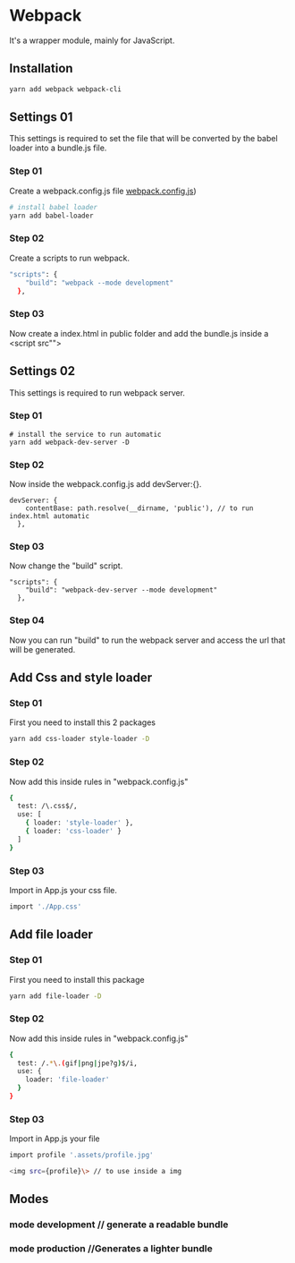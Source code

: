 # Webpack
It's a wrapper module, mainly for JavaScript.



## Installation
```bash
yarn add webpack webpack-cli
```



## Settings 01
This settings is required to set the file that will be converted by the babel loader into a bundle.js file.

### Step 01
Create a webpack.config.js file
[webpack.config.js](https://github.com/AlvaroYmagawa/GoStack08/React/Webpack/webpack.config.js.txt))
```bash
# install babel loader
yarn add babel-loader
```

### Step 02
Create a scripts to run webpack.
```bash
"scripts": {
    "build": "webpack --mode development"
  },
```

### Step 03
Now create a index.html in public folder and add the bundle.js inside a <script src"">



## Settings 02
This settings is required to run webpack server.

### Step 01
```
# install the service to run automatic
yarn add webpack-dev-server -D
```

### Step 02
Now inside the webpack.config.js add devServer:{}.
```
devServer: {
    contentBase: path.resolve(__dirname, 'public'), // to run index.html automatic
  },
```

### Step 03 
Now change the "build" script.
```
"scripts": {
    "build": "webpack-dev-server --mode development" 
  },
```

### Step 04
Now you can run "build" to run the webpack server and access the url that will be generated.



## Add Css and style loader 

### Step 01
First you need to install this 2 packages
```bash
yarn add css-loader style-loader -D
```
### Step 02
Now add this inside rules in "webpack.config.js"

```bash
{
  test: /\.css$/,
  use: [
    { loader: 'style-loader' },
    { loader: 'css-loader' }
  ]
}
```

### Step 03
Import in App.js your css file.
```bash
import './App.css'
```



## Add file loader

### Step 01
First you need to install this package
```bash
yarn add file-loader -D
```

### Step 02
Now add this inside rules in "webpack.config.js"
```bash
{
  test: /.*\.(gif|png|jpe?g)$/i,
  use: {
    loader: 'file-loader'
  }
}
```

### Step 03
Import in App.js your file 
```bash
import profile '.assets/profile.jpg'

<img src={profile}\> // to use inside a img
```




## Modes

### mode development // generate a readable bundle 

### mode production //Generates a lighter bundle

